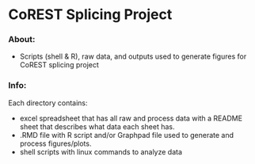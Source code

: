 # CoREST Splicing Project
### About:
  - Scripts (shell & R), raw data, and outputs used to generate figures for CoREST splicing project

### Info:
Each directory contains:
  - excel spreadsheet that has all raw and process data with a README sheet that describes what data each sheet has.
  - .RMD file with R script and/or Graphpad file used to generate and process figures/plots.
  - shell scripts with linux commands to analyze data
